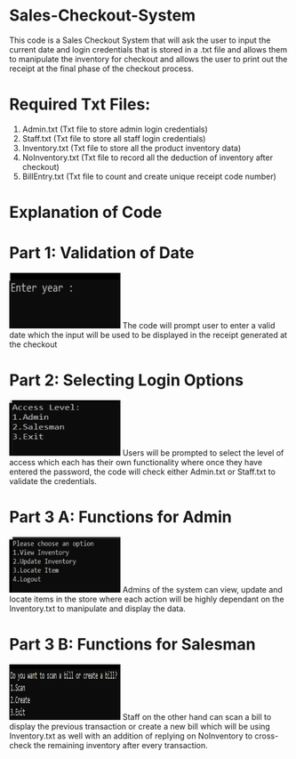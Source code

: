 # Sales-Checkout-System
This code is a Sales Checkout System that will ask the user to input the current date and login credentials that is stored in a .txt file and allows them to manipulate the inventory for checkout and allows the user to print out the receipt at the final phase of the checkout process.

# Required Txt Files:
1. Admin.txt (Txt file to store admin login credentials)</br>
2. Staff.txt (Txt file to store all staff login credentials)</br>
3. Inventory.txt (Txt file to store all the product inventory data)</br>
4. NoInventory.txt (Txt file to record all the deduction of inventory after checkout)</br>
5. BillEntry.txt (Txt file to count and create unique receipt code number)</br>

# Explanation of Code
# Part 1: Validation of Date 
<img src="Images/1.PNG" height="100" width="200">
The code will prompt user to enter a valid date which the input will be used to be displayed in the receipt generated at the checkout

# Part 2: Selecting Login Options
<img src="Images/2.PNG" height="100" width="200">
Users will be prompted to select the level of access which each has their own functionality where once they have entered the password, the code will check either Admin.txt or Staff.txt to validate the credentials.

# Part 3 A: Functions for Admin
<img src="Images/3.PNG" height="100" width="200">
Admins of the system can view, update and locate items in the store where each action will be highly dependant on the Inventory.txt to manipulate and display the data. 

# Part 3 B: Functions for Salesman
<img src="Images/4.PNG" height="100" width="200">
Staff on the other hand can scan a bill to display the previous transaction or create a new bill which will be using Inventory.txt as well with an addition of replying on NoInventory to cross-check the remaining inventory after every transaction.
